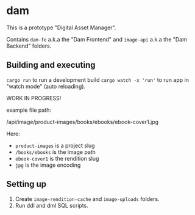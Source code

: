 # dam

This is a prototype "Digital Asset Manager".

Contains `dam-fe` a.k.a the "Dam Frontend" and `image-api` a.k.a the "Dam Backend" folders.

## Building and executing

`cargo run` to run a development build
`cargo watch -x 'run'` to run app in "watch mode" (auto reloading).


WORK IN PROGRESS!

example file path:

/api/image/product-images/books/ebooks/ebook-cover1.jpg

Here:
- `product-images` is a project slug
- `/books/ebooks` is the image path
- `ebook-cover1` is the rendition slug
- `jpg` is the image encoding

## Setting up
1. Create `image-rendition-cache` and `image-uploads` folders.
2. Run ddl and dml SQL scripts.

